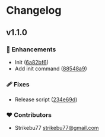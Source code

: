 # Changelog


## v1.1.0


### 🚀 Enhancements

- Init ([6a82bf6](https://github.com/yourmanager-framework/cli/commit/6a82bf6))
- Add init command ([88548a9](https://github.com/yourmanager-framework/cli/commit/88548a9))

### 🩹 Fixes

- Release script ([234e69d](https://github.com/yourmanager-framework/cli/commit/234e69d))

### ❤️ Contributors

- Strikebu77 <strikebu77@gmail.com>

